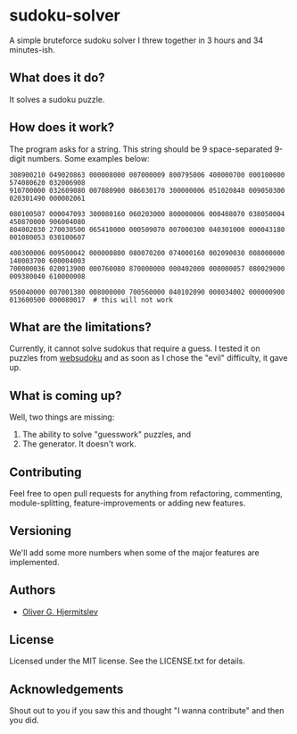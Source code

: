 # sudoku-solver
A simple bruteforce sudoku solver I threw together in 3 hours and 34 minutes-ish.

## What does it do?

It solves a sudoku puzzle.

## How does it work?

The program asks for a string. This string should be 9 space-separated 9-digit numbers. Some examples below:

```
308900210 049020863 000008000 007000009 800795006 400000700 000100000 574080620 032006908
910700000 032609080 007080900 086030170 300000006 051020840 009050300 020301490 000002061

080100507 000047093 300080160 060203000 800000006 000408070 038050004 450870000 906004080
804002030 270030500 065410000 000509070 007000300 040301000 000043180 001080053 030100607

400300006 009500042 000000800 080070200 074000160 002090030 008000000 140003700 600004003
700000036 020013900 000760080 870000000 000402000 000000057 080029000 009380040 610000008

950040000 007001380 008000000 700560000 040102090 000034002 000000900 013600500 000080017  # this will not work
```

## What are the limitations?

Currently, it cannot solve sudokus that require a guess. I tested it on puzzles from [websudoku](https://www.websudoku.com/) and as soon as I chose the "evil" difficulty, it gave up.

## What is coming up?

Well, two things are missing:
1. The ability to solve "guesswork" puzzles, and
2. The generator. It doesn't work.

## Contributing

Feel free to open pull requests for anything from refactoring, commenting, module-splitting, feature-improvements or adding new features. 

## Versioning

We'll add some more numbers when some of the major features are implemented.

## Authors

* [Oliver G. Hjermitslev](https://github.com/ChaiKnight)

## License

Licensed under the MIT license. See the LICENSE.txt for details.

## Acknowledgements

Shout out to you if you saw this and thought "I wanna contribute" and then you did.
